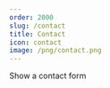 ```yaml
---
order: 2000
slug: /contact
title: Contact
icon: contact
image: /png/contact.png
---
```

Show a contact form
